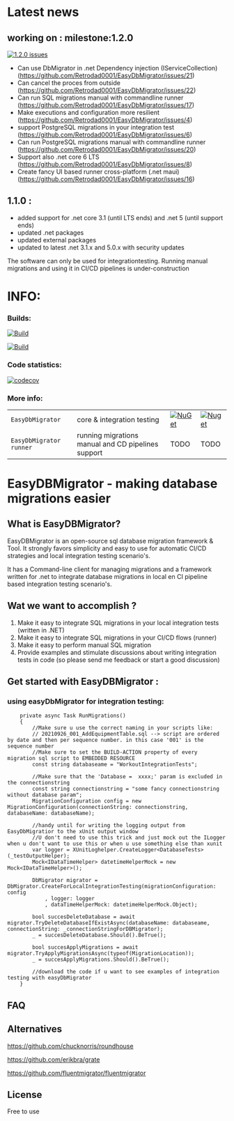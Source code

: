 # Latest news 

## working on : milestone:1.2.0

[![1.2.0 issues](https://img.shields.io/github/issues/Retrodad0001/EasyDbMigrator/milestone/4?color=important&label=good%20first%20issue&style=flat)](https://github.com/Retrodad0001/EasyDbMigrator/milestone/4)

- Can use DbMigrator in .net Dependency injection (IServiceCollection) (https://github.com/Retrodad0001/EasyDbMigrator/issues/21)
- Can cancel the proces from outside (https://github.com/Retrodad0001/EasyDbMigrator/issues/22)
- Can run SQL migrations manual with commandline runner (https://github.com/Retrodad0001/EasyDbMigrator/issues/17)
- Make executions and configuration more resilient (https://github.com/Retrodad0001/EasyDbMigrator/issues/4)
- support PostgreSQL migrations in your integration test (https://github.com/Retrodad0001/EasyDbMigrator/issues/6)
- Can run PostgreSQL migrations manual with commandline runner (https://github.com/Retrodad0001/EasyDbMigrator/issues/20)
- Support also .net core 6 LTS (https://github.com/Retrodad0001/EasyDbMigrator/issues/8)
- Create fancy UI based runner cross-platform (.net maui) (https://github.com/Retrodad0001/EasyDbMigrator/issues/16)
 
## 1.1.0 :
 - added support for .net core 3.1 (until LTS ends) and .net 5 (until support ends)
 - updated .net packages
 - updated external packages
 - updated to latest .net 3.1.x and 5.0.x with security updates

The software can only be used for integrationtesting. Running manual migrations and using it in CI/CD pipelines is under-construction
# INFO:

### Builds:
[![Build](https://github.com/Retrodad0001/EasyDbMigrator/actions/workflows/CD.yml/badge.svg)](https://github.com/Retrodad0001/EasyDbMigrator/actions/workflows/CD.yml)

[![Build](https://github.com/Retrodad0001/EasyDbMigrator/actions/workflows/codeql-analysis-weekly.yml/badge.svg)](https://github.com/Retrodad0001/EasyDbMigrator/actions/workflows/codeql-analysis-weekly.yml)

### Code statistics:
[![codecov](https://codecov.io/gh/Retrodad0001/easydbmigrator/branch/master/graph/badge.svg?token=JWYWLP98IW)](https://codecov.io/gh/Retrodad0001/easydbmigrator)

### More info:

|         |       |       |        |
| ------- | ----- | ----- | -----  |
| `EasyDbMigrator` | core & integration testing |[![NuGet](https://img.shields.io/nuget/v/Retrodad.EasyDbMigrator.svg)](https://www.nuget.org/packages/Retrodad.EasyDbMigrator/) | [![Nuget](https://img.shields.io/nuget/dt/Retrodad.EasyDbMigrator.svg)](https://www.nuget.org/packages/Retrodad.EasyDbMigrator/) |
| `EasyDbMigrator runner` | running migrations manual and CD pipelines support  | TODO | TODO |

# EasyDBMigrator - making database migrations easier

## What is EasyDBMigrator?

EasyDBMigrator is an open-source sql database migration framework & Tool. It strongly favors simplicity and easy to use for automatic CI/CD strategies and local integration testing scenario's. 

It has a Command-line client for managing migrations and a framework written for .net to integrate database migrations in local en CI pipeline based integration testing scenario's.
    
## Wat we want to accomplish ?

1. Make it easy to integrate SQL migrations in your local integration tests (written in .NET)
2. Make it easy to integrate SQL migrations in your CI/CD flows (runner)
3. Make it easy to perform manual SQL migration
4. Provide examples and stimulate discussions about writing integration tests in code (so please send me feedback or start a good discussion)

## Get started with EasyDBMigrator :

### using easyDbMigrator for integration testing:

        private async Task RunMigrations()
        {
            //Make sure u use the correct naming in your scripts like:
            // 20210926_001_AddEquipmentTable.sql --> script are ordered by date and then per sequence number. in this case '001' is the sequence number
            //Make sure to set the BUILD-ACTION property of every migration sql script to EMBEDDED RESOURCE
            const string databaseame = "WorkoutIntegrationTests";
            
            //Make sure that the 'Database =  xxxx;' param is excluded in the connectionstring
            const string connectionstring = "some fancy connectionstring without database param";
            MigrationConfiguration config = new MigrationConfiguration(connectionString: connectionstring, databaseName: databaseName);

            //handy until for writing the logging output from EasyDbMigratior to the xUnit output window
            //U don't need to use this trick and just mock out the ILogger when u don't want to use this or when u use something else than xunit
            var logger = XUnitLoghelper.CreateLogger<DatabaseTests>(_testOutputHelper);
            Mock<IDataTimeHelper> datetimeHelperMock = new Mock<IDataTimeHelper>();

            DbMigrator migrator = DbMigrator.CreateForLocalIntegrationTesting(migrationConfiguration: config
                , logger: logger
                , dataTimeHelperMock: datetimeHelperMock.Object);

            bool succesDeleteDatabase = await migrator.TryDeleteDatabaseIfExistAsync(databaseName: databaseame, connectionString: _connectionStringForDBMigrator);
            _ = succesDeleteDatabase.Should().BeTrue();
            
            bool succesApplyMigrations = await migrator.TryApplyMigrationsAsync(typeof(MigrationLocation));
            _ = succesApplyMigrations.Should().BeTrue();

            //download the code if u want to see examples of integration testing with easyDbMigrator
        }

## FAQ


## Alternatives
https://github.com/chucknorris/roundhouse

https://github.com/erikbra/grate

https://github.com/fluentmigrator/fluentmigrator

## License
Free to use
